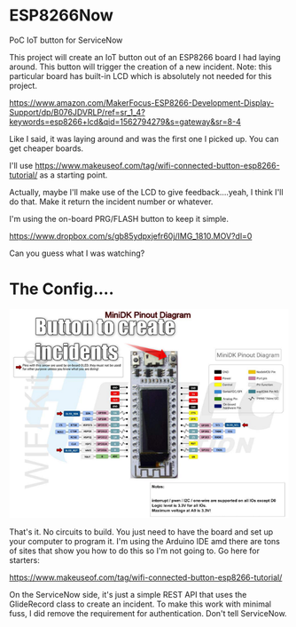 # ESP8266Now
PoC IoT button for ServiceNow

This project will create an IoT button out of an ESP8266 board I had laying around. This button will trigger the creation of a new incident. Note: this particular board has built-in LCD which is absolutely not needed for this project.  

https://www.amazon.com/MakerFocus-ESP8266-Development-Display-Support/dp/B076JDVRLP/ref=sr_1_4?keywords=esp8266+lcd&qid=1562794279&s=gateway&sr=8-4

Like I said, it was laying around and was the first one I picked up.  You can get cheaper boards.

I'll use https://www.makeuseof.com/tag/wifi-connected-button-esp8266-tutorial/ as a starting point.  

Actually, maybe I'll make use of the LCD to give feedback....yeah, I think I'll do that.  Make it return the incident number or whatever.

I'm using the on-board PRG/FLASH button to keep it simple.

https://www.dropbox.com/s/gb85ydpxjefr60j/IMG_1810.MOV?dl=0

Can you guess what I was watching?

# The Config....

![The board](https://raw.githubusercontent.com/JasonVonKrueger/ESP8266Now/master/Resources/2019-07-11_08h41_18.png)

That's it.  No circuits to build.  You just need to have the board and set up your computer to program it.  I'm using the Arduino IDE amd there are tons of sites that show you how to do this so I'm not going to. Go here for starters:

https://www.makeuseof.com/tag/wifi-connected-button-esp8266-tutorial/

On the ServiceNow side, it's just a simple REST API that uses the GlideRecord class to create an incident. To make this work with minimal fuss, I did remove the requirement for authentication.  Don't tell ServiceNow.
